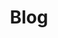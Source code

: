 ---
title: Blog
summary: Posts about things I find interesting/useful
description: Posts about things I find interesting/useful
---